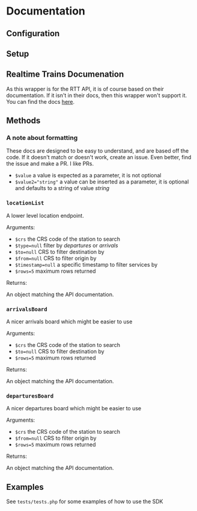 # Documentation

## Configuration

## Setup

## Realtime Trains Documenation

As this wrapper is for the RTT API, it is of course based on their documentation. If it isn't in their docs, then this wrapper won't support it. You can find the docs [here](http://www.realtimetrains.co.uk/api/pull).

## Methods

### A note about formatting

These docs are designed to be easy to understand, and are based off the code. If it doesn't match or doesn't work, create an issue. Even better, find the issue and make a PR. I like PRs. 

- `$value` a value is expected as a parameter, it is not optional
- `$value2="string"` a value can be inserted as a parameter, it is optional and defaults to a string of value _string_

### `locationList`

A lower level location endpoint. 

Arguments: 

- `$crs` the CRS code of the station to search 
- `$type=null` filter by _departures_ or _arrivals_
- `$to=null` CRS to filter destination by
- `$from=null` CRS to filter origin by
- `$timestamp=null` a specific timestamp to filter services by
- `$rows=5` maximum rows returned

Returns: 

An object matching the API documentation. 

### `arrivalsBoard`

A nicer arrivals board which might be easier to use

Arguments: 

- `$crs` the CRS code of the station to search 
- `$to=null` CRS to filter destination by
- `$rows=5` maximum rows returned

Returns: 

An object matching the API documentation. 

### `departuresBoard`

A nicer departures board which might be easier to use

Arguments: 

- `$crs` the CRS code of the station to search 
- `$from=null` CRS to filter origin by
- `$rows=5` maximum rows returned

Returns: 

An object matching the API documentation. 

## Examples

See `tests/tests.php` for some examples of how to use the SDK